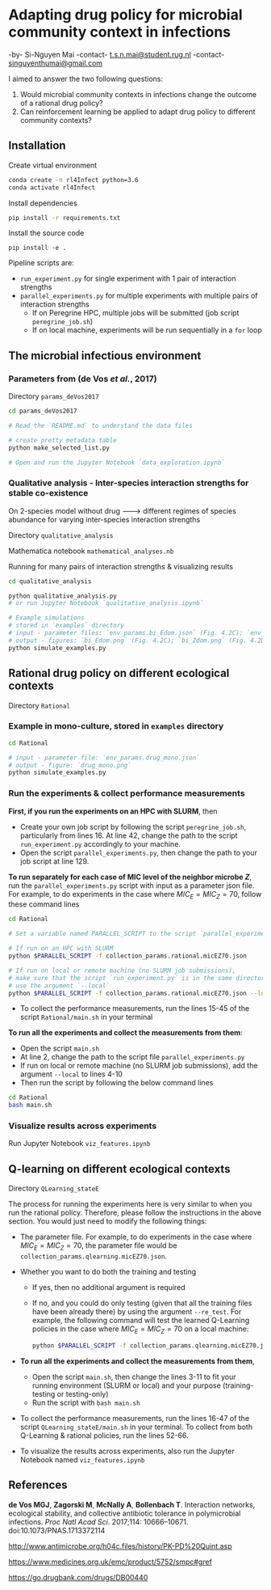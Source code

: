 # Adapting drug policy for microbial community context in infections

-by- Si-Nguyen Mai 
-contact- t.s.n.mai@student.rug.nl
-contact- singuyenthumai@gmail.com

I aimed to answer the two following questions: 

1. Would microbial community contexts in infections change the outcome of a rational drug policy?
2. Can reinforcement learning be applied to adapt drug policy to different community contexts?

## Installation

Create virtual environment

```bash
conda create -n rl4Infect python=3.6
conda activate rl4Infect
```

Install dependencies

```bash
pip install -r requirements.txt
```

Install the source code

```
pip install -e .
```

Pipeline scripts are:

- `run_experiment.py` for single experiment with 1 pair of interaction strengths
- `parallel_experiments.py` for multiple experiments with multiple pairs of interaction strengths 
  - If on Peregrine HPC, multiple jobs will be submitted (job script `peregrine_job.sh`) 
  - If on local machine, experiments will be run sequentially in a `for` loop

## The microbial infectious environment

### Parameters from (de Vos *et al.*, 2017)

Directory `params_deVos2017`

```bash
cd params_deVos2017

# Read the `README.md` to understand the data files 

# create pretty metadata table
python make_selected_list.py

# Open and run the Jupyter Notebook `data_exploration.ipynb`
```

### Qualitative analysis - Inter-species interaction strengths for stable co-existence

 On 2-species model without drug ---> different regimes of species abundance for varying inter-species interaction strengths

Directory `qualitative_analysis`

Mathematica notebook `mathematical_analyses.nb`

Running for many pairs of interaction strengths & visualizing results

```bash
cd qualitative_analysis

python qualitative_analysis.py 
# or run Jupyter Notebook `qualitative_analysis.ipynb`

# Example simulations
# stored in `examples` directory
# input - parameter files: `env_params.bi_Edom.json` (Fig. 4.2C); `env_params.bi_Zdom.json` (Fig. 4.2D); `env_params.neg_neg.json` (Fig. 4.2E)
# output - figures: `bi_Edom.png` (Fig. 4.2C); `bi_Zdom.png` (Fig. 4.2D); `neg_neg.png` (Fig. 4.2E)
python simulate_examples.py
```

## Rational drug policy on different ecological contexts

Directory `Rational`

### Example in mono-culture, stored in `examples` directory

```bash
cd Rational

# input - parameter file: `env_params.drug_mono.json`
# output - figure: `drug_mono.png`
python simulate_examples.py
```

### Run the experiments & collect performance measurements

**First, if you run the experiments on an HPC with SLURM**, then

- Create your own job script by following the script `peregrine_job.sh`, particularly from lines 16. At line 42, change the path to the script `run_experiment.py` accordingly to your machine.
- Open the script `parallel_experiments.py`, then change the path to your job script at line 129.

**To run separately for each case of MIC level of the neighbor microbe $Z$**, run the `parallel_experiments.py`  script with input as a parameter json file.  For example, to do experiments in the case where $MIC_E = MIC_Z = 70$, follow these command lines

```bash
cd Rational

# Set a variable named PARALLEL_SCRIPT to the script `parallel_experiments.py` in your machine

# If run on an HPC with SLURM
python $PARALLEL_SCRIPT -f collection_params.rational.micEZ70.json

# If run on local or remote machine (no SLURM job submissions), 
# make sure that the script `run_experiment.py` is in the same directory with the `parallel_experiments.py`
# use the argument `--local`
python $PARALLEL_SCRIPT -f collection_params.rational.micEZ70.json --local
```

- To collect the performance measurements, run the lines 15-45 of the script `Rational/main.sh` in your terminal

**To run all the experiments and collect the measurements from them**:

- Open the script `main.sh` 
- At line 2, change the path to the script file `parallel_experiments.py` 
- If run on local or remote machine (no SLURM job submissions), add the argument `--local` to lines 4-10
- Then run the script by following the below command lines

```bash
cd Rational
bash main.sh
```

### Visualize results across experiments

Run Jupyter Notebook `viz_features.ipynb`


## Q-learning on different ecological contexts

Directory `QLearning_stateE`

The process for running the experiments here is very similar to when you run the rational policy. Therefore, please follow the instructions in the above section. You would just need to modify the following things:

- The parameter file. For example, to do experiments in the case where $MIC_E = MIC_Z = 70$, the parameter file would be `collection_params.qlearning.micEZ70.json`.

- Whether you want to do both the training and testing

  - If yes, then no additional argument is required

  - If no, and you could do only testing (given that all the training files have been already there) by using the argument `--re_test`. For example, the following command will test the learned Q-Learning policies in the case where $MIC_E = MIC_Z = 70$ on a local machine:

    ```bash
    python $PARALLEL_SCRIPT -f collection_params.qlearning.micEZ70.json --local --re_test
    ```

- **To run all the experiments and collect the measurements from them**, 

  - Open the script `main.sh`, then change the lines 3-11 to fit your running environment (SLURM or local) and your purpose (training-testing or testing-only)
  - Run the script with `bash main.sh`

- To collect the performance measurements, run the lines 16-47 of the script `QLearning_stateE/main.sh` in your terminal. To collect from both Q-Learning & rational policies, run the lines 52-66.

- To visualize the results across experiments, also run the Jupyter Notebook named `viz_features.ipynb`

## References

**de Vos MGJ**, **Zagorski M**, **McNally A**, **Bollenbach T**. Interaction networks, ecological stability, and collective antibiotic tolerance in polymicrobial infections. *Proc Natl Acad Sci*. 2017;114: 10666–10671. doi:10.1073/PNAS.1713372114

http://www.antimicrobe.org/h04c.files/history/PK-PD%20Quint.asp

https://www.medicines.org.uk/emc/product/5752/smpc#gref

https://go.drugbank.com/drugs/DB00440